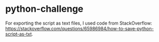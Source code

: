 # python-challenge

For exporting the script as text files, I used code from StackOverflow: https://stackoverflow.com/questions/65986984/how-to-save-python-script-as-txt.
